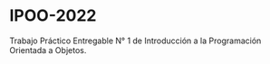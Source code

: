 # IPOO-2022
Trabajo Práctico Entregable N° 1 de Introducción a la Programación Orientada a Objetos. 
